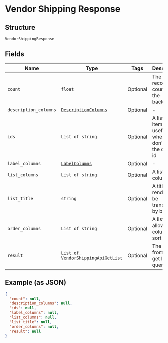 
# Vendor Shipping Response

## Structure

`VendorShippingResponse`

## Fields

| Name | Type | Tags | Description |
|  --- | --- | --- | --- |
| `count` | `float` | Optional | The total record count on the backend |
| `description_columns` | [`DescriptionColumns`](/doc/models/description-columns.md) | Optional | - |
| `ids` | `List of string` | Optional | A list of item ids, useful when you don't know the column id |
| `label_columns` | [`LabelColumns`](/doc/models/label-columns.md) | Optional | - |
| `list_columns` | `List of string` | Optional | A list of columns |
| `list_title` | `string` | Optional | A title to render. Will be translated by babel |
| `order_columns` | `List of string` | Optional | A list of allowed columns to sort |
| `result` | [`List of VendorShippingApiGetList`](/doc/models/vendor-shipping-api-get-list.md) | Optional | The result from the get list query |

## Example (as JSON)

```json
{
  "count": null,
  "description_columns": null,
  "ids": null,
  "label_columns": null,
  "list_columns": null,
  "list_title": null,
  "order_columns": null,
  "result": null
}
```

